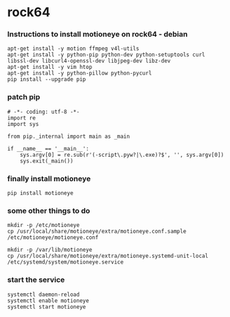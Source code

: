 # rock64

### Instructions to install motioneye on rock64 - debian
~~~~
apt-get install -y motion ffmpeg v4l-utils
apt-get install -y python-pip python-dev python-setuptools curl libssl-dev libcurl4-openssl-dev libjpeg-dev libz-dev
apt-get install -y vim htop
apt-get install -y python-pillow python-pycurl
pip install --upgrade pip 
~~~~

### patch pip
~~~~
# -*- coding: utf-8 -*-
import re
import sys

from pip._internal import main as _main

if __name__ == '__main__':
    sys.argv[0] = re.sub(r'(-script\.pyw?|\.exe)?$', '', sys.argv[0])
    sys.exit(_main())
~~~~

### finally install motioneye
~~~~
pip install motioneye
~~~~

### some other things to do 
~~~~
mkdir -p /etc/motioneye
cp /usr/local/share/motioneye/extra/motioneye.conf.sample /etc/motioneye/motioneye.conf

mkdir -p /var/lib/motioneye
cp /usr/local/share/motioneye/extra/motioneye.systemd-unit-local /etc/systemd/system/motioneye.service
~~~~

### start the service
~~~~
systemctl daemon-reload
systemctl enable motioneye
systemctl start motioneye
~~~~
